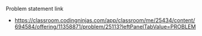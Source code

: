 Problem statement link

- https://classroom.codingninjas.com/app/classroom/me/25434/content/694584/offering/11358871/problem/25113?leftPanelTabValue=PROBLEM
